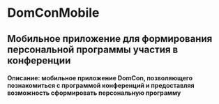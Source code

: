 # DomConMobile
## Мобильное приложение для формирования персональной программы участия в конференции
#### Описание: мобильное приложение DomCon, позволяющего познакомиться с программой конференций и предоставляя возможность сформировать персональную программу

